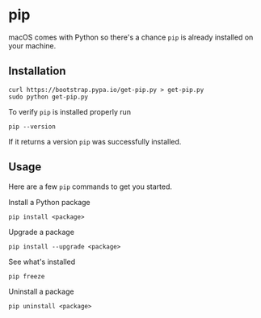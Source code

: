 # pip

macOS comes with Python so there's a chance `pip` is already installed on your machine.

## Installation

    curl https://bootstrap.pypa.io/get-pip.py > get-pip.py
    sudo python get-pip.py

To verify `pip` is installed properly run

    pip --version

If it returns a version `pip` was successfully installed.

## Usage

Here are a few `pip` commands to get you started.

Install a Python package

    pip install <package>

Upgrade a package

    pip install --upgrade <package>

See what's installed

    pip freeze

Uninstall a package

    pip uninstall <package>

